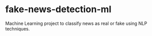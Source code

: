 # fake-news-detection-ml
Machine Learning project to classify news as real or fake using NLP techniques.
